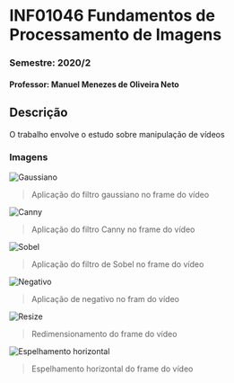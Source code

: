 # INF01046 Fundamentos de Processamento de Imagens
### Semestre: 2020/2
#### Professor: Manuel Menezes de Oliveira Neto

## Descrição
O trabalho envolve o estudo sobre manipulação de vídeos

### Imagens
![Gaussiano](https://i.imgur.com/M3smmWX.png)
> Aplicação do filtro gaussiano no frame do vídeo

![Canny](https://i.imgur.com/SH2TYBa.png)
> Aplicação do filtro Canny no frame do vídeo

![Sobel](https://i.imgur.com/bflUbHV.png)
> Aplicação do filtro de Sobel no frame do vídeo

![Negativo](https://i.imgur.com/5lgtcJm.png)
> Aplicação de negativo no fram do vídeo

![Resize](https://i.imgur.com/qu1NINU.png)
> Redimensionamento do frame do vídeo

![Espelhamento horizontal](https://i.imgur.com/yqvc1Tn.png)
> Espelhamento horizontal do frame do vídeo
